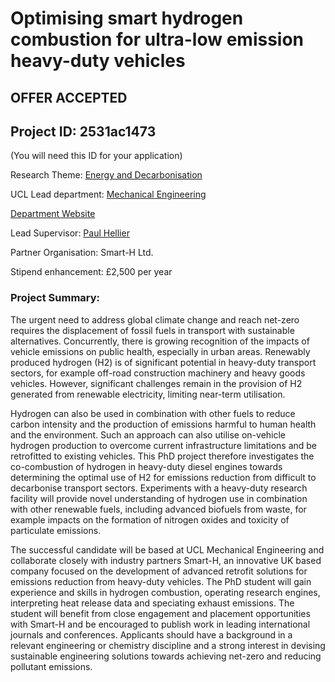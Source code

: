# Optimising smart hydrogen combustion for ultra-low emission heavy-duty vehicles

## **OFFER ACCEPTED**

## Project ID: **2531ac1473**
(You will need this ID for your application)

Research Theme: [Energy and Decarbonisation](../themes/energy-and-decarbonisation.md)

UCL Lead department: [Mechanical Engineering](../departments/mechanical-engineering.md)

[Department Website](https://www.ucl.ac.uk/mechanical-engineering)

Lead Supervisor: [Paul Hellier](https://profiles.ucl.ac.uk/25993)

Partner Organisation: Smart-H Ltd.

Stipend enhancement: £2,500 per year

### Project Summary:

The urgent need to address global climate change and reach net-zero requires the displacement of fossil fuels in transport with sustainable alternatives. Concurrently, there is growing recognition of the impacts of vehicle emissions on public health, especially in urban areas. Renewably produced hydrogen (H2) is of significant potential in heavy-duty transport sectors, for example off-road construction machinery and heavy goods vehicles. However, significant challenges remain in the provision of H2 generated from renewable electricity, limiting near-term utilisation.

Hydrogen can also be used in combination with other fuels to reduce carbon intensity and the production of emissions harmful to human health and the environment. Such an approach can also utilise on-vehicle hydrogen production to overcome current infrastructure limitations and be retrofitted to existing vehicles. This PhD project therefore investigates the co-combustion of hydrogen in heavy-duty diesel engines towards determining the optimal use of H2 for emissions reduction from difficult to decarbonise transport sectors. Experiments with a heavy-duty research facility will provide novel understanding of hydrogen use in combination with other renewable fuels, including advanced biofuels from waste, for example impacts on the formation of nitrogen oxides and toxicity of particulate emissions.

The successful candidate will be based at UCL Mechanical Engineering and collaborate closely with industry partners Smart-H, an innovative UK based company focused on the development of advanced retrofit solutions for emissions reduction from heavy-duty vehicles. The PhD student will gain experience and skills in hydrogen combustion, operating research engines, interpreting heat release data and speciating exhaust emissions. The student will benefit from close engagement and placement opportunities with Smart-H and be encouraged to publish work in leading international journals and conferences. Applicants should have a background in a relevant engineering or chemistry discipline and a strong interest in devising sustainable engineering solutions towards achieving net-zero and reducing pollutant emissions.
